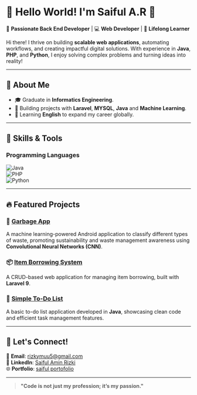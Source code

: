 # 👋 Hello World! I'm Saiful A.R 🚀

🎯 **Passionate Back End Developer** | 💻 **Web Developer** | 🌟 **Lifelong Learner**  

Hi there! I thrive on building **scalable web applications**, automating workflows, and creating impactful digital solutions. With experience in **Java**, **PHP**, and **Python**, I enjoy solving complex problems and turning ideas into reality!  

---

## 🚀 About Me   
- 🎓 Graduate in **Informatics Engineering**.  
- 🔭 Building projects with **Laravel**, **MYSQL**, **Java** and **Machine Learning**.  
- 🌱 Learning **English** to expand my career globally.

---

## 🌟 Skills & Tools  
### Programming Languages  
![Java](https://img.shields.io/badge/-Java-007396?style=flat-square&logo=java)  
![PHP](https://img.shields.io/badge/-PHP-777BB4?style=flat-square&logo=php&logoColor=white)  
![Python](https://img.shields.io/badge/-Python-3776AB?style=flat-square&logo=python&logoColor=white)  
 

---

## 🔥 Featured Projects   

### 🌱 [Garbage App](https://github.com/SAR09/Garbage-app)  
A machine learning-powered Android application to classify different types of waste, promoting sustainability and waste management awareness using **Convolutional Neural Networks (CNN)**.  

### 📦 [Item Borrowing System](https://github.com/SAR09/CRUD-Peminjaman-Barang)  
A CRUD-based web application for managing item borrowing, built with **Laravel 9**.  

### 📝 [Simple To-Do List](https://github.com/SAR09/ToDoList-JAVA)  
A basic to-do list application developed in **Java**, showcasing clean code and efficient task management features.   

---


## 💬 Let's Connect!  
📧 **Email**: [rizkymuu5@gmail.com](mailto:rizkymuu5@gmail.com)  
💼 **LinkedIn**: [Saiful Amin Rizki](https://linkedin.com/in/saiful-amin-rizki-2a4283223)  
🌐 **Portfolio**: [saiful portofolio](https://www.canva.com/design/DAGXczh4oNc/bhcqCHth5vrIb_9WD2K1lQ/edit?utm_content=DAGXczh4oNc&utm_campaign=designshare&utm_medium=link2&utm_source=sharebutton)  

---

> **"Code is not just my profession; it’s my passion."**  
